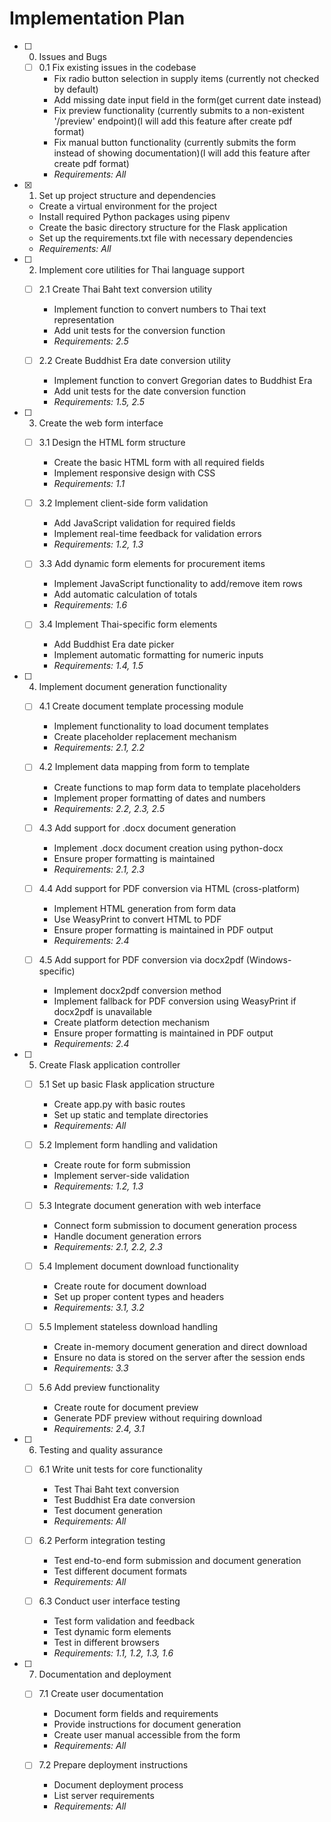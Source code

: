 # Implementation Plan

- [ ] 0. Issues and Bugs
  - [ ] 0.1 Fix existing issues in the codebase
    - Fix radio button selection in supply items (currently not checked by default)
    - Add missing date input field in the form(get current date instead)
    - Fix preview functionality (currently submits to a non-existent '/preview' endpoint)(I will add this feature after create pdf format)
    - Fix manual button functionality (currently submits the form instead of showing documentation)(I will add this feature after create pdf format)
    - _Requirements: All_

- [x] 1. Set up project structure and dependencies
  - Create a virtual environment for the project
  - Install required Python packages using pipenv
  - Create the basic directory structure for the Flask application
  - Set up the requirements.txt file with necessary dependencies
  - _Requirements: All_

- [ ] 2. Implement core utilities for Thai language support
  - [ ] 2.1 Create Thai Baht text conversion utility
    - Implement function to convert numbers to Thai text representation
    - Add unit tests for the conversion function
    - _Requirements: 2.5_
  
  - [ ] 2.2 Create Buddhist Era date conversion utility
    - Implement function to convert Gregorian dates to Buddhist Era
    - Add unit tests for the date conversion function
    - _Requirements: 1.5, 2.5_

- [ ] 3. Create the web form interface
  - [ ] 3.1 Design the HTML form structure
    - Create the basic HTML form with all required fields
    - Implement responsive design with CSS
    - _Requirements: 1.1_
  
  - [ ] 3.2 Implement client-side form validation
    - Add JavaScript validation for required fields
    - Implement real-time feedback for validation errors
    - _Requirements: 1.2, 1.3_
  
  - [ ] 3.3 Add dynamic form elements for procurement items
    - Implement JavaScript functionality to add/remove item rows
    - Add automatic calculation of totals
    - _Requirements: 1.6_
  
  - [ ] 3.4 Implement Thai-specific form elements
    - Add Buddhist Era date picker
    - Implement automatic formatting for numeric inputs
    - _Requirements: 1.4, 1.5_

- [ ] 4. Implement document generation functionality
  - [ ] 4.1 Create document template processing module
    - Implement functionality to load document templates
    - Create placeholder replacement mechanism
    - _Requirements: 2.1, 2.2_
  
  - [ ] 4.2 Implement data mapping from form to template
    - Create functions to map form data to template placeholders
    - Implement proper formatting of dates and numbers
    - _Requirements: 2.2, 2.3, 2.5_
  
  - [ ] 4.3 Add support for .docx document generation
    - Implement .docx document creation using python-docx
    - Ensure proper formatting is maintained
    - _Requirements: 2.1, 2.3_
  
  - [ ] 4.4 Add support for PDF conversion via HTML (cross-platform)
    - Implement HTML generation from form data
    - Use WeasyPrint to convert HTML to PDF
    - Ensure proper formatting is maintained in PDF output
    - _Requirements: 2.4_
    
  - [ ] 4.5 Add support for PDF conversion via docx2pdf (Windows-specific)
    - Implement docx2pdf conversion method
    - Implement fallback for PDF conversion using WeasyPrint if docx2pdf is unavailable
    - Create platform detection mechanism
    - Ensure proper formatting is maintained in PDF output
    - _Requirements: 2.4_

- [ ] 5. Create Flask application controller
  - [ ] 5.1 Set up basic Flask application structure
    - Create app.py with basic routes
    - Set up static and template directories
    - _Requirements: All_
  
  - [ ] 5.2 Implement form handling and validation
    - Create route for form submission
    - Implement server-side validation
    - _Requirements: 1.2, 1.3_
  
  - [ ] 5.3 Integrate document generation with web interface
    - Connect form submission to document generation process
    - Handle document generation errors
    - _Requirements: 2.1, 2.2, 2.3_
  
  - [ ] 5.4 Implement document download functionality
    - Create route for document download
    - Set up proper content types and headers
    - _Requirements: 3.1, 3.2_
  
  - [ ] 5.5 Implement stateless download handling
    - Create in-memory document generation and direct download
    - Ensure no data is stored on the server after the session ends
    - _Requirements: 3.3_
  
  - [ ] 5.6 Add preview functionality
    - Create route for document preview
    - Generate PDF preview without requiring download
    - _Requirements: 2.4, 3.1_

- [ ] 6. Testing and quality assurance
  - [ ] 6.1 Write unit tests for core functionality
    - Test Thai Baht text conversion
    - Test Buddhist Era date conversion
    - Test document generation
    - _Requirements: All_
  
  - [ ] 6.2 Perform integration testing
    - Test end-to-end form submission and document generation
    - Test different document formats
    - _Requirements: All_
  
  - [ ] 6.3 Conduct user interface testing
    - Test form validation and feedback
    - Test dynamic form elements
    - Test in different browsers
    - _Requirements: 1.1, 1.2, 1.3, 1.6_

- [ ] 7. Documentation and deployment
  - [ ] 7.1 Create user documentation
    - Document form fields and requirements
    - Provide instructions for document generation
    - Create user manual accessible from the form
    - _Requirements: All_
  
  - [ ] 7.2 Prepare deployment instructions
    - Document deployment process
    - List server requirements
    - _Requirements: All_